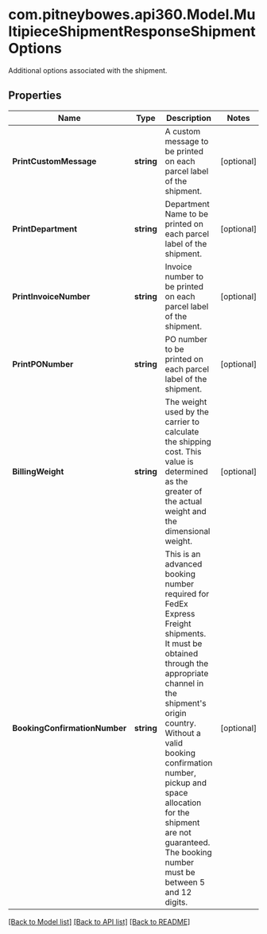 # com.pitneybowes.api360.Model.MultipieceShipmentResponseShipmentOptions
Additional options associated with the shipment.

## Properties

Name | Type | Description | Notes
------------ | ------------- | ------------- | -------------
**PrintCustomMessage** | **string** | A custom message to be printed on each parcel label of the shipment. | [optional] 
**PrintDepartment** | **string** | Department Name to be printed on each parcel label of the shipment. | [optional] 
**PrintInvoiceNumber** | **string** | Invoice number to be printed on each parcel label of the shipment. | [optional] 
**PrintPONumber** | **string** | PO number to be printed on each parcel label of the shipment. | [optional] 
**BillingWeight** | **string** | The weight used by the carrier to calculate the shipping cost. This value is determined as the greater of the actual weight and the dimensional weight.  | [optional] 
**BookingConfirmationNumber** | **string** | This is an advanced booking number required for FedEx Express Freight shipments. It must be obtained through the appropriate channel in the shipment&#39;s origin country. Without a valid booking confirmation number, pickup and space allocation for the shipment are not guaranteed. The booking number must be between 5 and 12 digits.  | [optional] 

[[Back to Model list]](../../README.md#documentation-for-models) [[Back to API list]](../../README.md#documentation-for-api-endpoints) [[Back to README]](../../README.md)

